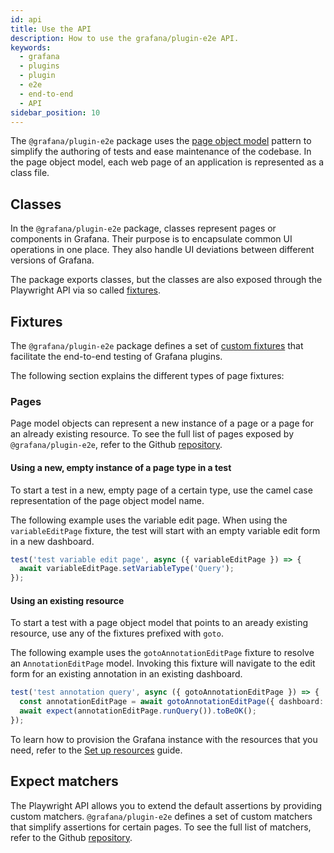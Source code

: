 ```yaml
---
id: api
title: Use the API
description: How to use the grafana/plugin-e2e API.
keywords:
  - grafana
  - plugins
  - plugin
  - e2e
  - end-to-end
  - API
sidebar_position: 10
---
```


The `@grafana/plugin-e2e` package uses the [page object model](https://playwright.dev/docs/pom) pattern to simplify the authoring of tests and ease maintenance of the codebase. In the page object model, each web page of an application is represented as a class file.

## Classes

In the `@grafana/plugin-e2e` package, classes represent pages or components in Grafana. Their purpose is to encapsulate common UI operations in one place. They also handle UI deviations between different versions of Grafana.

The package exports classes, but the classes are also exposed through the Playwright API via so called [fixtures](https://playwright.dev/docs/test-fixtures).

## Fixtures

The `@grafana/plugin-e2e` package defines a set of [custom fixtures](https://github.com/grafana/plugin-tools/blob/main/packages/plugin-e2e/src/types.ts) that facilitate the end-to-end testing of Grafana plugins.

The following section explains the different types of page fixtures:

### Pages

Page model objects can represent a new instance of a page or a page for an already existing resource. To see the full list of pages exposed by `@grafana/plugin-e2e`, refer to the Github [repository](https://github.com/grafana/plugin-tools/tree/main/packages/plugin-e2e/src/models/pages).

#### Using a new, empty instance of a page type in a test

To start a test in a new, empty page of a certain type, use the camel case representation of the page object model name.

The following example uses the variable edit page. When using the `variableEditPage` fixture, the test will start with an empty variable edit form in a new dashboard.

```ts
test('test variable edit page', async ({ variableEditPage }) => {
  await variableEditPage.setVariableType('Query');
});
```

#### Using an existing resource

To start a test with a page object model that points to an aready existing resource, use any of the fixtures prefixed with `goto`.

The following example uses the `gotoAnnotationEditPage` fixture to resolve an `AnnotationEditPage` model. Invoking this fixture will navigate to the edit form for an existing annotation in an existing dashboard.

```ts
test('test annotation query', async ({ gotoAnnotationEditPage }) => {
  const annotationEditPage = await gotoAnnotationEditPage({ dashboard: { uid: 'trlxrdZVk' }, id: '1' });
  await expect(annotationEditPage.runQuery()).toBeOK();
});
```

To learn how to provision the Grafana instance with the resources that you need, refer to the [Set up resources](./setup-resources.md) guide.

## Expect matchers

The Playwright API allows you to extend the default assertions by providing custom matchers. `@grafana/plugin-e2e` defines a set of custom matchers that simplify assertions for certain pages. To see the full list of matchers, refer to the Github [repository](https://github.com/grafana/plugin-tools/tree/main/packages/plugin-e2e/src/matchers).
